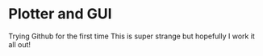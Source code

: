 # Plotter and GUI
Trying Github for the first time
This is super strange but hopefully I work it all out!
